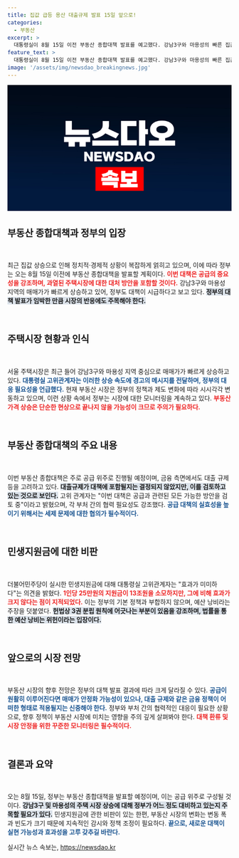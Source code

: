 ```yaml
---
title: 집값 급등 용산 대출규제 발표 15일 앞으로!
categories:
  - 부동산
excerpt: >
  대통령실이 8월 15일 이전 부동산 종합대책 발표를 예고했다. 강남3구와 마용성의 빠른 집값 상승에 대한 경고와 함께, 공급 중심의 대책을 준비 중이다. 대출규제 여부는 미정, 민생지원금의 효과는 미비하다고 평가했다. 클릭하여 자세한 내용을 확인하세요!
feature_text: >
  대통령실이 8월 15일 이전 부동산 종합대책 발표를 예고했다. 강남3구와 마용성의 빠른 집값 상승에 대한 경고와 함께, 공급 중심의 대책을 준비 중이다. 대출규제 여부는 미정, 민생지원금의 효과는 미비하다고 평가했다. 클릭하여 자세한 내용을 확인하세요!
image: '/assets/img/newsdao_breakingnews.jpg'
---
```


<p><img src="/assets/img/newsdao_breakingnews.jpg" alt="pcversion 속보" /></p>

<h2 data-ke-size="size26">부동산 종합대책과 정부의 입장</h2>

<p data-ke-size="size16">&nbsp;</p>

<p>최근 집값 상승으로 인해 정치적·경제적 상황이 복잡하게 얽히고 있으며, 이에 따라 정부는 오는 8월 15일 이전에 부동산 종합대책을 발표할 계획이다. <b><span style="color: #ee2323;">이번 대책은 공급의 중요성을 강조하며, 과열된 주택시장에 대한 대처 방안을 포함할 것이다.</span></b> 강남3구와 마용성 지역의 매매가가 빠르게 상승하고 있어, 정부도 대책이 시급하다고 보고 있다. <b><span style="background-color: #21538527;">정부의 대책 발표가 임박한 만큼 시장의 반응에도 주목해야 한다.</span></b> </p>

<p data-ke-size="size16">&nbsp;</p>

<h2 data-ke-size="size26">주택시장 현황과 인식</h2>

<p data-ke-size="size16">&nbsp;</p>

<p>서울 주택시장은 최근 들어 강남3구와 마용성 지역 중심으로 매매가가 빠르게 상승하고 있다. <b><span style="color: #1a5490;">대통령실 고위관계자는 이러한 상승 속도에 경고의 메시지를 전달하며, 정부의 대응 필요성을 언급했다.</span></b> 현재 부동산 시장은 정부의 정책과 제도 변화에 따라 시시각각 변동하고 있으며, 이런 상황 속에서 정부는 시장에 대한 모니터링을 계속하고 있다. <b><span style="color: #ee2323;">부동산 가격 상승은 단순한 현상으로 끝나지 않을 가능성이 크므로 주의가 필요하다.</span></b> </p>

<p data-ke-size="size16">&nbsp;</p>

<h2 data-ke-size="size26">부동산 종합대책의 주요 내용</h2>

<p data-ke-size="size16">&nbsp;</p>

<p>이번 부동산 종합대책은 주로 공급 위주로 진행될 예정이며, 금융 측면에서도 대출 규제 등을 고려하고 있다. <b><span style="background-color: #21538527;">대출규제가 대책에 포함될지는 결정되지 않았지만, 이를 검토하고 있는 것으로 보인다.</span></b> 고위 관계자는 "이번 대책은 공급과 관련된 모든 가능한 방안을 검토 중"이라고 밝혔으며, 각 부처 간의 협력 필요성도 강조했다. <b><span style="color: #1a5490;">공급 대책의 실효성을 높이기 위해서는 세제 문제에 대한 협의가 필수적이다.</span></b> </p>

<p data-ke-size="size16">&nbsp;</p>

<h2 data-ke-size="size26">민생지원금에 대한 비판</h2>

<p data-ke-size="size16">&nbsp;</p>

<p>더불어민주당이 실시한 민생지원금에 대해 대통령실 고위관계자는 "효과가 미미하다"는 의견을 밝혔다. <b><span style="color: #ee2323;">1인당 25만원의 지원금이 13조원을 소모하지만, 그에 비해 효과가 크지 않다는 점이 지적되었다.</span></b> 이는 정부의 기본 정책과 부합하지 않으며, 예산 낭비라는 주장을 덧붙였다. <b><span style="background-color: #21538527;">헌법상 3권 분립 원칙에 어긋나는 부분이 있음을 강조하며, 법률을 통한 예산 낭비는 위헌이라는 입장이다.</span></b> </p>

<p data-ke-size="size16">&nbsp;</p>

<h2 data-ke-size="size26">앞으로의 시장 전망</h2>

<p data-ke-size="size16">&nbsp;</p>

<p>부동산 시장의 향후 전망은 정부의 대책 발표 결과에 따라 크게 달라질 수 있다. <b><span style="color: #1a5490;">공급이 원활히 이루어진다면 매매가 안정화 가능성이 있으나, 대출 규제와 같은 금융 정책이 어떠한 형태로 적용될지는 신중해야 한다.</span></b> 정부와 부처 간의 협력적인 대응이 필요한 상황으로, 향후 정책이 부동산 시장에 미치는 영향을 주의 깊게 살펴봐야 한다. <b><span style="color: #ee2323;">대책 환류 및 시장 안정을 위한 꾸준한 모니터링은 필수적이다.</span></b> </p>

<p data-ke-size="size16">&nbsp;</p>

<h2 data-ke-size="size26">결론과 요약</h2>

<p data-ke-size="size16">&nbsp;</p>

<p>오는 8월 15일, 정부는 부동산 종합대책을 발표할 예정이며, 이는 공급 위주로 구성될 것이다. <b><span style="background-color: #21538527;">강남3구 및 마용성의 주택 시장 상승에 대해 정부가 어느 정도 대비하고 있는지 주목할 필요가 있다.</span></b> 민생지원금에 관한 비판이 있는 한편, 부동산 시장의 변화는 변동 폭과 빈도가 크기 때문에 지속적인 감시와 정책 조정이 필요하다. <b><span style="color: #1a5490;">끝으로, 새로운 대책이 실현 가능성과 효과성을 고루 갖추길 바란다.</span></b></p>
실시간 뉴스 속보는, <a href="https://newsdao.kr" rel="dofollow">https://newsdao.kr</a>


